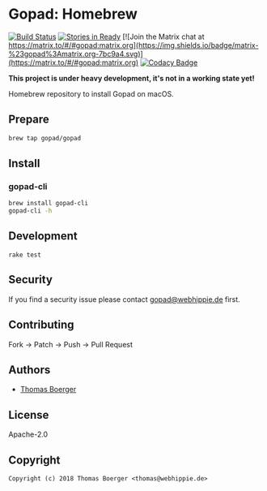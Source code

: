 # Gopad: Homebrew

[![Build Status](http://github.dronehippie.de/api/badges/gopad/homebrew-gopad/status.svg)](http://github.dronehippie.de/gopad/homebrew-gopad)
[![Stories in Ready](https://badge.waffle.io/gopad/gopad-api.svg?label=ready&title=Ready)](http://waffle.io/gopad/gopad-api)
[![Join the Matrix chat at https://matrix.to/#/#gopad:matrix.org](https://img.shields.io/badge/matrix-%23gopad%3Amatrix.org-7bc9a4.svg)](https://matrix.to/#/#gopad:matrix.org)
[![Codacy Badge](https://api.codacy.com/project/badge/Grade/28a8333848cc4d85901b4f7281629665)](https://www.codacy.com/app/gopad/homebrew-gopad?utm_source=github.com&amp;utm_medium=referral&amp;utm_content=gopad/homebrew-gopad&amp;utm_campaign=Badge_Grade)

**This project is under heavy development, it's not in a working state yet!**

Homebrew repository to install Gopad on macOS.


## Prepare

```bash
brew tap gopad/gopad
```


## Install

### gopad-cli

```bash
brew install gopad-cli
gopad-cli -h
```


## Development

```
rake test
```


## Security

If you find a security issue please contact gopad@webhippie.de first.


## Contributing

Fork -> Patch -> Push -> Pull Request


## Authors

* [Thomas Boerger](https://github.com/tboerger)


## License

Apache-2.0


## Copyright

```
Copyright (c) 2018 Thomas Boerger <thomas@webhippie.de>
```

